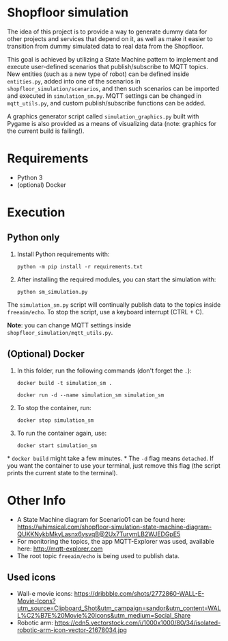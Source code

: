# Shopfloor simulation

The idea of this project is to provide a way to generate dummy data for other projects and services that depend on it, as well as make it easier to transition from dummy simulated data to real data from the Shopfloor.

This goal is achieved by utilizing a State Machine pattern to implement and execute user-defined scenarios that publish/subscribe to MQTT topics. New entities (such as a new type of robot) can be defined inside ```entities.py```, added into one of the scenarios in ```shopfloor_simulation/scenarios```, and then such scenarios can be imported and executed in ```simulation_sm.py```. MQTT settings can be changed in ```mqtt_utils.py```, and custom publish/subscribe functions can be added.

A graphics generator script called ```simulation_graphics.py``` built with Pygame is also provided as a means of visualizing data (note: graphics for the current build is failing!).


# Requirements
- Python 3
- (optional) Docker


# Execution

## Python only
1. Install Python requirements with:

   ```python -m pip install -r requirements.txt```
2. After installing the required modules, you can start the simulation with:

   ```python sm_simulation.py```

The ```simulation_sm.py``` script will continually publish data to the topics inside ```freeaim/echo```. To stop the script, use a keyboard interrupt (CTRL + C).

**Note**: you can change MQTT settings inside ```shopfloor_simulation/mqtt_utils.py```.


## (Optional) Docker
1. In this folder, run the following commands (don't forget the ```.```):

	```docker build -t simulation_sm .```
	
	```docker run -d --name simulation_sm simulation_sm```
2. To stop the container, run:

	```docker stop simulation_sm```
3. To run the container again, use:

	```docker start simulation_sm```

\* ```docker build``` might take a few minutes.
\* The ```-d``` flag means ```detached```. If you want the container to use your terminal, just remove this flag (the script prints the current state to the terminal).


# Other Info

* A State Machine diagram for Scenario01 can be found here: https://whimsical.com/shopfloor-simulation-state-machine-diagram-QUKKNykbMkyLasnx6ysvqB@2Ux7TurymLB2WJEDGpE5
* For monitoring the topics, the app MQTT-Explorer was used, available here: http://mqtt-explorer.com
* The root topic ```freeaim/echo``` is being used to publish data.

## Used icons
- Wall-e movie icons: https://dribbble.com/shots/2772860-WALL-E-Movie-Icons?utm_source=Clipboard_Shot&utm_campaign=sandor&utm_content=WALL%C2%B7E%20Movie%20Icons&utm_medium=Social_Share
- Robotic arm: https://cdn5.vectorstock.com/i/1000x1000/80/34/isolated-robotic-arm-icon-vector-21678034.jpg